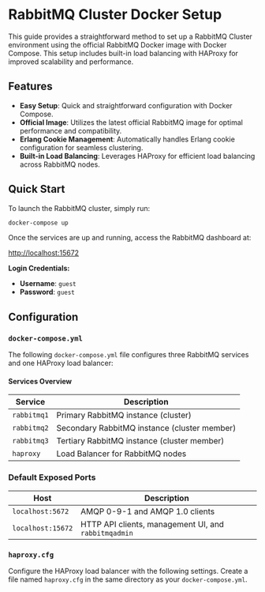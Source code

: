 # RabbitMQ Cluster Docker Setup

This guide provides a straightforward method to set up a RabbitMQ Cluster environment using the official RabbitMQ Docker image with Docker Compose. This setup includes built-in load balancing with HAProxy for improved scalability and performance.

## Features

- **Easy Setup**: Quick and straightforward configuration with Docker Compose.
- **Official Image**: Utilizes the latest official RabbitMQ image for optimal performance and compatibility.
- **Erlang Cookie Management**: Automatically handles Erlang cookie configuration for seamless clustering.
- **Built-in Load Balancing**: Leverages HAProxy for efficient load balancing across RabbitMQ nodes.

## Quick Start

To launch the RabbitMQ cluster, simply run:

```bash
docker-compose up
```

Once the services are up and running, access the RabbitMQ dashboard at:

[http://localhost:15672](http://localhost:15672)

**Login Credentials:**

- **Username**: `guest`  
- **Password**: `guest`

## Configuration

### `docker-compose.yml`

The following `docker-compose.yml` file configures three RabbitMQ services and one HAProxy load balancer:

#### Services Overview

| Service     | Description               |
| ----------- | ------------------------- |
| `rabbitmq1` | Primary RabbitMQ instance (cluster)        |
| `rabbitmq2` | Secondary RabbitMQ instance (cluster member) |
| `rabbitmq3` | Tertiary RabbitMQ instance (cluster member) |
| `haproxy`   | Load Balancer for RabbitMQ nodes             |

### Default Exposed Ports

| Host              | Description                                         |
| ----------------- | --------------------------------------------------- |
| `localhost:5672`  | AMQP 0-9-1 and AMQP 1.0 clients                     |
| `localhost:15672` | HTTP API clients, management UI, and `rabbitmqadmin` |

### `haproxy.cfg`

Configure the HAProxy load balancer with the following settings. Create a file named `haproxy.cfg` in the same directory as your `docker-compose.yml`.